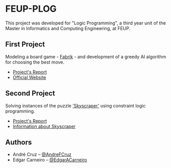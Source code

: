 # FEUP-PLOG
This project was developed for "Logic Programming", a third year unit of the Master in Informatics and Computing Engineering, at FEUP.

## First Project
Modeling a board game - [Fabrik](https://spielstein.com/games/fabrik/rules) - and development of a greedy AI algorithm for choosing the best move.
* [Project's Report](/Proj1/Report/PLOG_TP1_FINAL_Fabrik_3.pdf)
* [Official Website](https://spielstein.com/games/fabrik/rules)

## Second Project
Solving instances of the puzzle ['Skyscraper'](http://www.conceptispuzzles.com/index.aspx?uri=puzzle/skyscrapers) using constraint logic programming.
* [Project's Report](/Proj1/Report/PLOG_TP1_FINAL_Fabrik_3.pdf)
* [Information about Skyscraper](https://spielstein.com/games/fabrik/rules)

## Authors
* André Cruz – [@AndreFCruz](https://github.com/AndreFCruz)
* Edgar Carneiro – [@EdgarACarneiro](https://github.com/EdgarACarneiro)
